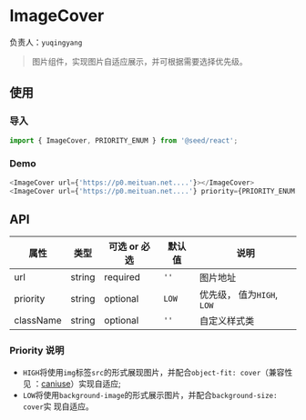 # ImageCover

负责人：`yuqingyang`

> 图片组件，实现图片自适应展示，并可根据需要选择优先级。

## 使用

### 导入

```javascript
import { ImageCover, PRIORITY_ENUM } from '@seed/react';
```

### Demo

```javascript
<ImageCover url={'https://p0.meituan.net....'}></ImageCover>
<ImageCover url={'https://p0.meituan.net....'} priority={PRIORITY_ENUM.LOW'}></ImageCover>
```

## API

| 属性      | 类型   | 可选 or 必选 | 默认值 | 说明                       |
| --------- | ------ | ------------ | ------ | -------------------------- |
| url       | string | required     | `''`   | 图片地址                   |
| priority  | string | optional     | `LOW`  | 优先级， 值为`HIGH`, `LOW` |
| className | string | optional     | `''`   | 自定义样式类               |

### Priority 说明

- `HIGH`将使用`img`标签`src`的形式展现图片，并配合`object-fit: cover`（兼容性见
  ：[caniuse](https://caniuse.com/#search=object-fit)）实现自适应;
- `LOW`将使用`background-image`的形式展示图片，并配合`background-size: cover`实
  现自适应。
